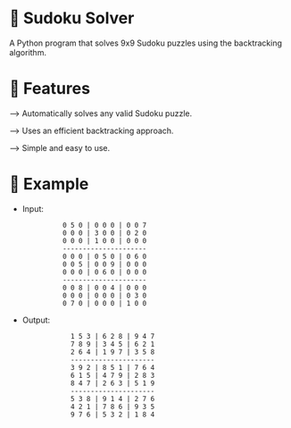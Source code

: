 # 🧩 Sudoku Solver

A Python program that solves 9x9 Sudoku puzzles using the backtracking algorithm.

# 🚀 Features

--> Automatically solves any valid Sudoku puzzle.

--> Uses an efficient backtracking approach.

--> Simple and easy to use.


# 📌 Example

* Input:

                0 5 0 | 0 0 0 | 0 0 7
                0 0 0 | 3 0 0 | 0 2 0
                0 0 0 | 1 0 0 | 0 0 0
                ---------------------
                0 0 0 | 0 5 0 | 0 6 0
                0 0 5 | 0 0 9 | 0 0 0
                0 0 0 | 0 6 0 | 0 0 0
                ---------------------
                0 0 8 | 0 0 4 | 0 0 0
                0 0 0 | 0 0 0 | 0 3 0
                0 7 0 | 0 0 0 | 1 0 0
  

* Output:

                  1 5 3 | 6 2 8 | 9 4 7
                  7 8 9 | 3 4 5 | 6 2 1
                  2 6 4 | 1 9 7 | 3 5 8
                  ---------------------
                  3 9 2 | 8 5 1 | 7 6 4
                  6 1 5 | 4 7 9 | 2 8 3
                  8 4 7 | 2 6 3 | 5 1 9
                  ---------------------
                  5 3 8 | 9 1 4 | 2 7 6
                  4 2 1 | 7 8 6 | 9 3 5
                  9 7 6 | 5 3 2 | 1 8 4


